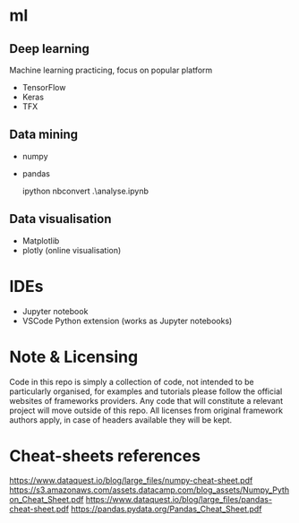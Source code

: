 # ml
## Deep learning
Machine learning practicing, focus on popular platform
* TensorFlow
* Keras
* TFX

## Data mining
* numpy
* pandas

    ipython nbconvert .\analyse.ipynb


## Data visualisation
* Matplotlib
* plotly (online visualisation)

# IDEs
* Jupyter notebook
* VSCode Python extension (works as Jupyter notebooks)

# Note & Licensing
Code in this repo is simply a collection of code, not intended to be particularly organised, 
for examples and tutorials please follow the official websites of frameworks providers. Any code that will constitute a relevant project will move outside of this repo.
All licenses from original framework authors apply, in case of headers available they will be kept.

# Cheat-sheets references
https://www.dataquest.io/blog/large_files/numpy-cheat-sheet.pdf
https://s3.amazonaws.com/assets.datacamp.com/blog_assets/Numpy_Python_Cheat_Sheet.pdf
https://www.dataquest.io/blog/large_files/pandas-cheat-sheet.pdf
https://pandas.pydata.org/Pandas_Cheat_Sheet.pdf

